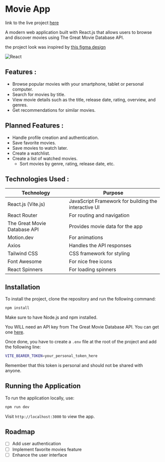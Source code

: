 # Movie App

link to the live project [here](https://moviesseeker.netlify.app/)

A modern web application built with React.js that allows users to browse and discover movies using The Great Movie
Database API.

the project look was inspired
by [this figma design](https://www.figma.com/design/jzPxr68qxAwMawMluQfopa/Movie-Streaming-App-(Community)-(Community)?node-id=0-1&p=f&t=FRLnybljYvcYLacW-0)

![React](https://img.shields.io/badge/React-v17.0.2-blue)

## Features :

- Browse popular movies with your smartphone, tablet or personal computer.
- Search for movies by title.
- View movie details such as the title, release date, rating, overview, and genres.
- Get recommendations for similar movies.

## Planned Features :

- Handle profile creation and authentication.
- Save favorite movies.
- Save movies to watch later.
- Create a watchlist.
- Create a list of watched movies.
    - Sort movies by genre, rating, release date, etc.

## Technologies Used :

| Technology                   | Purpose                                              |
|------------------------------|------------------------------------------------------|
| React.js (Vite.js)           | JavaScript Framework for building the interactive UI |
| React Router                 | For routing and navigation                           |
| The Great Movie Database API | Provides movie data for the app                      |
| Motion.dev                   | For animations                                       |
| Axios                        | Handles the API responses                            |
| Tailwind CSS                 | CSS framework for styling                            |
| Font Awesome                 | For nice free icons                                  |
| React Spinners               | For loading spinners                                 |

## Installation

To install the project, clone the repository and run the following command:

```bash
npm install
```

Make sure to have Node.js and npm installed.

You WILL need an API key from The Great Movie Database API. You can get
one [here](https://www.themoviedb.org/documentation/api).

Once done, you have to create a `.env` file at the root of the project and add the following line:

```bash
VITE_BEARER_TOKEN=your_personal_token_here
```

Remember that this token is personal and should not be shared with anyone.

## Running the Application

To run the application locally, use:

```bash
npm run dev
```

Visit `http://localhost:3000` to view the app.

## Roadmap

- [ ] Add user authentication
- [ ] Implement favorite movies feature
- [ ] Enhance the user interface
